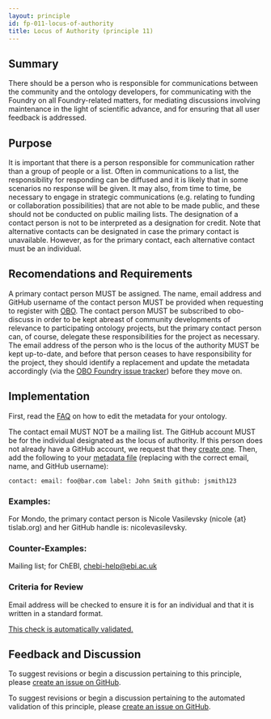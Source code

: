 ```yaml
---
layout: principle
id: fp-011-locus-of-authority
title: Locus of Authority (principle 11)
---
```


## Summary

There should be a person who is responsible for communications between the
community and the ontology developers, for communicating with the Foundry on all
Foundry-related matters, for mediating discussions involving maintenance in the
light of scientific advance, and for ensuring that all user feedback is addressed.

## Purpose

It is important that there is a person responsible for communication rather than a group of people or a list. Often in communications to a list, the responsibility for responding can be diffused and it is likely that in some scenarios no response will be given. It may also, from time to time, be necessary to engage in strategic communications (e.g. relating to funding or collaboration possibilities) that are not able to be made public, and these should not be conducted on public mailing lists. The designation of a contact person is not to be interpreted as a designation for credit. Note that alternative contacts can be designated in case the primary contact is unavailable. However, as for the primary contact, each alternative contact must be an individual.

## Recomendations and Requirements

A primary contact person MUST be assigned.
The name, email address and GitHub username of the contact person MUST be provided when requesting to register with [OBO](http://obofoundry.org). The contact person MUST be subscribed to obo-discuss in order to be kept abreast of community developments of relevance to
participating ontology projects, but the primary contact person can, of course, delegate
these responsibilities for the project as necessary. The email address of the person who is the locus of the
authority MUST be kept up-to-date, and before that person ceases to have responsibility
for the project, they should identify a replacement and update the metadata accordingly
(via the [OBO Foundry issue tracker](https://github.com/OBOFoundry/OBOFoundry.github.io/issues)) before they move on.

## Implementation

First, read the [FAQ](http://obofoundry.github.io/faq/how-do-i-edit-metadata.html) on how to edit the metadata for your ontology.

The contact email MUST NOT be a mailing list. The GitHub account MUST be for the individual designated as the locus of authority. If this person does not already have a GitHub account, we request that they [create one](https://github.com/join). Then, add the following to your [metadata file](https://github.com/OBOFoundry/OBOFoundry.github.io/tree/master/ontology) (replacing with the correct email, name, and GitHub username):

`contact: email: foo@bar.com label: John Smith github: jsmith123`

### Examples:

For Mondo, the primary contact person is Nicole Vasilevsky (nicole {at} tislab.org) and her GitHub handle is: nicolevasilevsky.

### Counter-Examples:

Mailing list; for ChEBI, chebi-help@ebi.ac.uk

### Criteria for Review

Email address will be checked to ensure it is for an individual and that it is written in a standard format.

[This check is automatically validated.](checks/fp_011)

## Feedback and Discussion

To suggest revisions or begin a discussion pertaining to this principle, please [create an issue on GitHub](https://github.com/OBOFoundry/OBOFoundry.github.io/issues/new?labels=attn%3A+Editorial+WG,principles&title=Principle+%2311+%22Contact%22+%3CENTER+ISSUE+TITLE%3E).

To suggest revisions or begin a discussion pertaining to the automated validation of this principle, please [create an issue on GitHub](https://github.com/OBOFoundry/OBOFoundry.github.io/issues/new?labels=attn%3A+Technical+WG,automated+validation+of+principles&title=Principle+%2311+%22Contact%22+-+automated+validation+%3CENTER+ISSUE+TITLE%3E).
